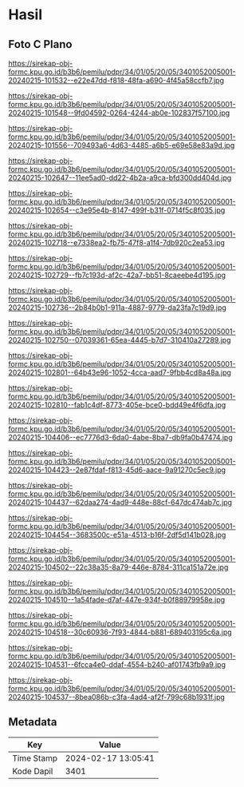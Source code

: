 # Hasil

## Foto C Plano

https://sirekap-obj-formc.kpu.go.id/b3b6/pemilu/pdpr/34/01/05/20/05/3401052005001-20240215-101532--e22e47dd-f818-48fa-a690-4f45a58ccfb7.jpg

https://sirekap-obj-formc.kpu.go.id/b3b6/pemilu/pdpr/34/01/05/20/05/3401052005001-20240215-101548--9fd04592-0264-4244-ab0e-102837f57100.jpg

https://sirekap-obj-formc.kpu.go.id/b3b6/pemilu/pdpr/34/01/05/20/05/3401052005001-20240215-101556--709493a6-4d63-4485-a6b5-e69e58e83a9d.jpg

https://sirekap-obj-formc.kpu.go.id/b3b6/pemilu/pdpr/34/01/05/20/05/3401052005001-20240215-102647--11ee5ad0-dd22-4b2a-a9ca-bfd300dd404d.jpg

https://sirekap-obj-formc.kpu.go.id/b3b6/pemilu/pdpr/34/01/05/20/05/3401052005001-20240215-102654--c3e95e4b-8147-499f-b31f-0714f5c8f035.jpg

https://sirekap-obj-formc.kpu.go.id/b3b6/pemilu/pdpr/34/01/05/20/05/3401052005001-20240215-102718--e7338ea2-fb75-47f8-a1f4-7db920c2ea53.jpg

https://sirekap-obj-formc.kpu.go.id/b3b6/pemilu/pdpr/34/01/05/20/05/3401052005001-20240215-102729--fb7c193d-af2c-42a7-bb51-8caeebe4d195.jpg

https://sirekap-obj-formc.kpu.go.id/b3b6/pemilu/pdpr/34/01/05/20/05/3401052005001-20240215-102736--2b84b0b1-911a-4887-9779-da23fa7c19d9.jpg

https://sirekap-obj-formc.kpu.go.id/b3b6/pemilu/pdpr/34/01/05/20/05/3401052005001-20240215-102750--07039361-65ea-4445-b7d7-310410a27289.jpg

https://sirekap-obj-formc.kpu.go.id/b3b6/pemilu/pdpr/34/01/05/20/05/3401052005001-20240215-102801--64b43e96-1052-4cca-aad7-9fbb4cd8a48a.jpg

https://sirekap-obj-formc.kpu.go.id/b3b6/pemilu/pdpr/34/01/05/20/05/3401052005001-20240215-102810--fab1c4df-8773-405e-bce0-bdd49e4f6dfa.jpg

https://sirekap-obj-formc.kpu.go.id/b3b6/pemilu/pdpr/34/01/05/20/05/3401052005001-20240215-104406--ec7776d3-6da0-4abe-8ba7-db9fa0b47474.jpg

https://sirekap-obj-formc.kpu.go.id/b3b6/pemilu/pdpr/34/01/05/20/05/3401052005001-20240215-104423--2e87fdaf-f813-45d6-aace-9a91270c5ec9.jpg

https://sirekap-obj-formc.kpu.go.id/b3b6/pemilu/pdpr/34/01/05/20/05/3401052005001-20240215-104437--62daa274-4ad9-448e-88cf-647dc474ab7c.jpg

https://sirekap-obj-formc.kpu.go.id/b3b6/pemilu/pdpr/34/01/05/20/05/3401052005001-20240215-104454--3683500c-e51a-4513-b16f-2df5d141b028.jpg

https://sirekap-obj-formc.kpu.go.id/b3b6/pemilu/pdpr/34/01/05/20/05/3401052005001-20240215-104502--22c38a35-8a79-446e-8784-311ca151a72e.jpg

https://sirekap-obj-formc.kpu.go.id/b3b6/pemilu/pdpr/34/01/05/20/05/3401052005001-20240215-104510--1a54fade-d7af-447e-934f-b0f88979958e.jpg

https://sirekap-obj-formc.kpu.go.id/b3b6/pemilu/pdpr/34/01/05/20/05/3401052005001-20240215-104518--30c60936-7f93-4844-b881-689403195c6a.jpg

https://sirekap-obj-formc.kpu.go.id/b3b6/pemilu/pdpr/34/01/05/20/05/3401052005001-20240215-104531--6fcca4e0-ddaf-4554-b240-af01743fb9a9.jpg

https://sirekap-obj-formc.kpu.go.id/b3b6/pemilu/pdpr/34/01/05/20/05/3401052005001-20240215-104537--8bea086b-c3fa-4ad4-af2f-799c68b1931f.jpg


## Metadata

| Key        | Value               |
| ---------- | ------------------- |
| Time Stamp | 2024-02-17 13:05:41 |
| Kode Dapil | 3401                |



